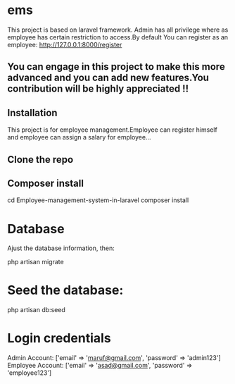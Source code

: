 # ems
This project is based on laravel framework.
Admin has all privilege where as employee has certain restriction to access.By default You can register as an employee:
http://127.0.0.1:8000/register

## You can engage in this project to make this more advanced and you can add new features.You contribution will be highly appreciated !!

## Installation
This project is for employee management.Employee can register himself and employee can assign a salary for employee...

## Clone the repo

## Composer install
cd Employee-management-system-in-laravel
composer install

# Database
Ajust the database information, then:

php artisan migrate

# Seed the database:

php artisan db:seed

# Login credentials
Admin Account: ['email' => 'maruf@gmail.com', 'password' => 'admin123'] <br>
Employee Account: ['email' => 'asad@gmail.com', 'password' => 'employee123'] 


